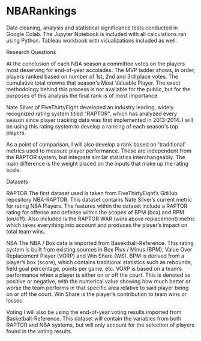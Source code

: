 # NBARankings

Data cleaning, analysis and statistical significance tests conducted in Google Colab. The Jupyter Notebook is included with all calculations ran using Python. Tableau workbook with visualizations included as well. 

Research Questions

At the conclusion of each NBA season a committee votes on the players most deserving for end-of-year accolades. The MVP ladder shows, in order, players ranked based on number of 1st, 2nd and 3rd place votes. The cumulative total crowns that season's Most Valuable Player. The exact methodology behind this process is not available for the public, but for the purposes of this analysis the final rank is of most importance.

Nate Silver of FiveThirtyEight developed an industry leading, widely recognized rating system titled "RAPTOR", which has analyzed every season since player tracking data was first implemented in 2013-2014. I will be using this rating system to develop a ranking of each season's top players.

As a point of comparison, I will also develop a rank based on 'traditional' metrics used to measure player performance. These are independent from the RAPTOR system, but integrate similar statistics interchangeably. The main difference is the weight placed on the inputs that make up the rating scale.

Datasets

RAPTOR The first dataset used is taken from FiveThirtyEight’s GitHub repository NBA-RAPTOR. This dataset contains Nate Silver’s current metric for rating NBA Players. The features within the dataset include a RAPTOR rating for offense and defense within the scopes of BPM (box) and RPM (on/off). Also included is the RAPTOR WAR (wins above replacement) metric which takes everything into account and produces the player’s impact on total team wins.

NBA The NBA / Box data is imported from Basektball-Reference. This rating system is built from existing sources in Box Plus / Minus (BPM), Value Over Replacement Player (VORP) and Win Share (WS). BPM is derived from a player’s box (score), which contains traditional statistics such as rebounds, field goal percentage, points per game, etc. VORP is based on a team’s performance when a player is either on or off the court. This is denoted as positive or negative, with the numerical value showing how much better or worse the team performs in that specific area relative to said player being on or off the court. Win Share is the player's contribution to team wins or losses

Voting I will also be using the end-of-year voting results imported from Basketball-Reference. This dataset will contain the variables from both RAPTOR and NBA systems, but will only account for the selection of players found in the voting results.

